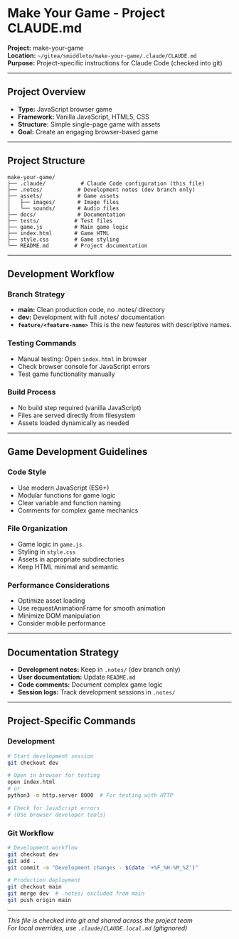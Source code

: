 # Make Your Game - Project CLAUDE.md

**Project:** make-your-game  
**Location:** `~/gitea/smiddleto/make-your-game/.claude/CLAUDE.md`  
**Purpose:** Project-specific instructions for Claude Code (checked into git)

----

## Project Overview

- **Type:** JavaScript browser game
- **Framework:** Vanilla JavaScript, HTML5, CSS
- **Structure:** Simple single-page game with assets
- **Goal:** Create an engaging browser-based game

----

## Project Structure

```shell
make-your-game/
├── .claude/           # Claude Code configuration (this file)
├── .notes/           # Development notes (dev branch only)
├── assets/           # Game assets
│   ├── images/       # Image files
│   └── sounds/       # Audio files  
├── docs/             # Documentation
├── tests/           # Test files
├── game.js          # Main game logic
├── index.html       # Game HTML
├── style.css        # Game styling
└── README.md        # Project documentation
```

----

## Development Workflow

### Branch Strategy

- **main:** Clean production code, no .notes/ directory
- **dev:** Development with full .notes/ documentation
- **`feature/<feature-name>`** This is the new features with descriptive names.

### Testing Commands

- Manual testing: Open `index.html` in browser
- Check browser console for JavaScript errors
- Test game functionality manually

### Build Process

- No build step required (vanilla JavaScript)
- Files are served directly from filesystem
- Assets loaded dynamically as needed

----

## Game Development Guidelines

### Code Style

- Use modern JavaScript (ES6+)
- Modular functions for game logic
- Clear variable and function naming
- Comments for complex game mechanics

### File Organization

- Game logic in `game.js`
- Styling in `style.css`
- Assets in appropriate subdirectories
- Keep HTML minimal and semantic

### Performance Considerations

- Optimize asset loading
- Use requestAnimationFrame for smooth animation
- Minimize DOM manipulation
- Consider mobile performance

----

## Documentation Strategy

- **Development notes:** Keep in `.notes/` (dev branch only)
- **User documentation:** Update `README.md`
- **Code comments:** Document complex game logic
- **Session logs:** Track development sessions in `.notes/`

----

## Project-Specific Commands

### Development

```bash
# Start development session
git checkout dev

# Open in browser for testing
open index.html
# or
python3 -m http.server 8000  # For testing with HTTP

# Check for JavaScript errors
# (Use browser developer tools)
```

### Git Workflow

```bash
# Development workflow
git checkout dev
git add .
git commit -m "Development changes - $(date '+%F_%H-%M_%Z')"

# Production deployment  
git checkout main
git merge dev  # .notes/ excluded from main
git push origin main
```

----

*This file is checked into git and shared across the project team*  
*For local overrides, use `.claude/CLAUDE.local.md` (gitignored)*

